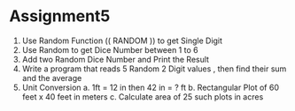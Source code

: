 # Assignment5

1. Use Random Function (( RANDOM )) to get Single Digit
2. Use Random to get Dice Number between 1 to 6
3. Add two Random Dice Number and Print the Result
4. Write a program that reads 5 Random 2 Digit values , then find their sum and the average
5. Unit Conversion
 a. 1ft = 12 in then 42 in = ? ft
 b. Rectangular Plot of 60 feet x 40 feet in meters
 c. Calculate area of 25 such plots in acres
